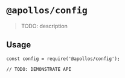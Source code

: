 # `@apollos/config`

> TODO: description

## Usage

```
const config = require('@apollos/config');

// TODO: DEMONSTRATE API
```
